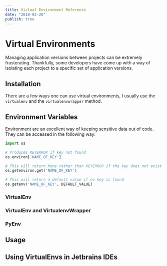 ```yaml
---
title: Virtual Environment Reference
date: "2018-02-28"
publish: true
---
```



# Virtual Environments

Managing application versions between projects can be extremely frusterating. Thankfully, some developers have come up with a way of isolating each project to a specific set of application versions.

## Installation

There are a few ways one can use virtual environments, I usually use the `virtualenv` and the `virtualenvwrapper` method. 

## Environment Variables

Environment are an excellent way of keeping sensitive data out of code. They can be accessed in the following way:

```python
import os

# Produces KEYERROR if key not found
os.environ['NAME_OF_KEY']

# This will return None rather than KEYERROR if the key does not exist
os.getenviron.get('NAME_OF_KEY')

# This will return a default value if no key is found
os.getenv('NAME_OF_KEY', DEFAULT_VALUE)
```

### VirtualEnv

### VirtualEnv and VirtualenvWrapper

### PyEnv

## Usage

## Using VirtualEnvs in Jetbrains IDEs